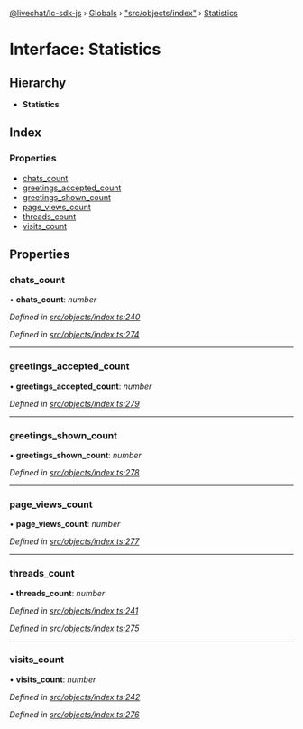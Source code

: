 [@livechat/lc-sdk-js](../README.md) › [Globals](../globals.md) › ["src/objects/index"](../modules/_src_objects_index_.md) › [Statistics](_src_objects_index_.statistics.md)

# Interface: Statistics

## Hierarchy

* **Statistics**

## Index

### Properties

* [chats_count](_src_objects_index_.statistics.md#chats_count)
* [greetings_accepted_count](_src_objects_index_.statistics.md#greetings_accepted_count)
* [greetings_shown_count](_src_objects_index_.statistics.md#greetings_shown_count)
* [page_views_count](_src_objects_index_.statistics.md#page_views_count)
* [threads_count](_src_objects_index_.statistics.md#threads_count)
* [visits_count](_src_objects_index_.statistics.md#visits_count)

## Properties

###  chats_count

• **chats_count**: *number*

*Defined in [src/objects/index.ts:240](https://github.com/livechat/lc-sdk-js/blob/de56f05/src/objects/index.ts#L240)*

*Defined in [src/objects/index.ts:274](https://github.com/livechat/lc-sdk-js/blob/de56f05/src/objects/index.ts#L274)*

___

###  greetings_accepted_count

• **greetings_accepted_count**: *number*

*Defined in [src/objects/index.ts:279](https://github.com/livechat/lc-sdk-js/blob/de56f05/src/objects/index.ts#L279)*

___

###  greetings_shown_count

• **greetings_shown_count**: *number*

*Defined in [src/objects/index.ts:278](https://github.com/livechat/lc-sdk-js/blob/de56f05/src/objects/index.ts#L278)*

___

###  page_views_count

• **page_views_count**: *number*

*Defined in [src/objects/index.ts:277](https://github.com/livechat/lc-sdk-js/blob/de56f05/src/objects/index.ts#L277)*

___

###  threads_count

• **threads_count**: *number*

*Defined in [src/objects/index.ts:241](https://github.com/livechat/lc-sdk-js/blob/de56f05/src/objects/index.ts#L241)*

*Defined in [src/objects/index.ts:275](https://github.com/livechat/lc-sdk-js/blob/de56f05/src/objects/index.ts#L275)*

___

###  visits_count

• **visits_count**: *number*

*Defined in [src/objects/index.ts:242](https://github.com/livechat/lc-sdk-js/blob/de56f05/src/objects/index.ts#L242)*

*Defined in [src/objects/index.ts:276](https://github.com/livechat/lc-sdk-js/blob/de56f05/src/objects/index.ts#L276)*
